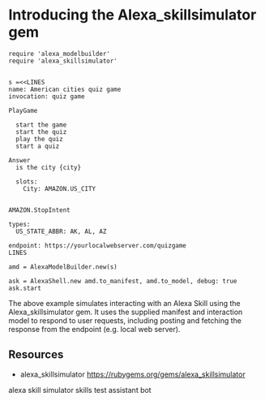 # Introducing the Alexa_skillsimulator gem


    require 'alexa_modelbuilder'
    require 'alexa_skillsimulator'


    s =<<LINES
    name: American cities quiz game
    invocation: quiz game

    PlayGame

      start the game
      start the quiz
      play the quiz
      start a quiz  

    Answer
      is the city {city}

      slots:
        City: AMAZON.US_CITY


    AMAZON.StopIntent

    types: 
      US_STATE_ABBR: AK, AL, AZ

    endpoint: https://yourlocalwebserver.com/quizgame
    LINES

    amd = AlexaModelBuilder.new(s)

    ask = AlexaShell.new amd.to_manifest, amd.to_model, debug: true
    ask.start

The above example simulates interacting with an Alexa Skill using the Alexa_skillsimulator gem. It uses the supplied manifest and interaction model to respond to user requests, including posting and fetching the response from the endpoint (e.g. local web server).

## Resources

* alexa_skillsimulator https://rubygems.org/gems/alexa_skillsimulator

alexa skill simulator skills test assistant bot
